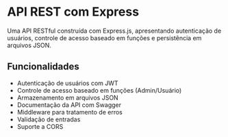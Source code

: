 # API REST com Express

Uma API RESTful construída com Express.js, apresentando autenticação de usuários, controle de acesso baseado em funções e persistência em arquivos JSON.

## Funcionalidades

- Autenticação de usuários com JWT
- Controle de acesso baseado em funções (Admin/Usuário)
- Armazenamento em arquivos JSON
- Documentação da API com Swagger
- Middleware para tratamento de erros
- Validação de entradas
- Suporte a CORS
